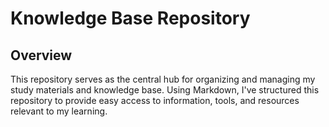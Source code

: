 # Knowledge Base Repository

## Overview

This repository serves as the central hub for organizing and managing my study materials and knowledge base. Using Markdown, I've structured this repository to provide easy access to information, tools, and resources relevant to my learning.
